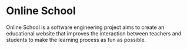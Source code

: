# Online School
Online School is a software engineering project aims to create an educational website that improves the interaction between teachers and students to make the learning process as fun as possible.
